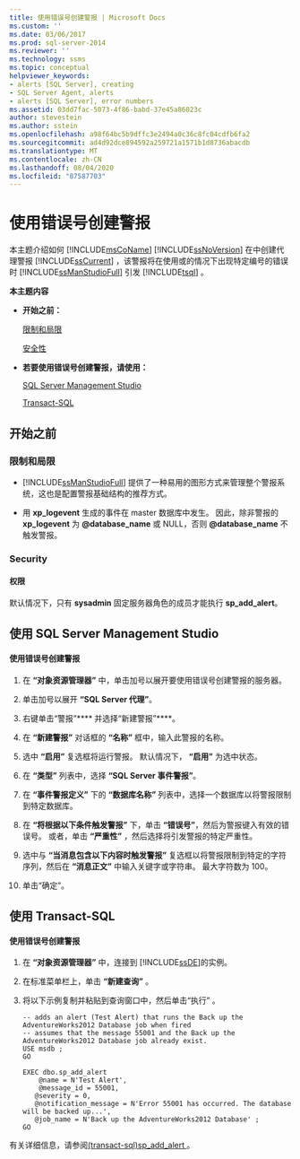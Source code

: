 ```yaml
---
title: 使用错误号创建警报 | Microsoft Docs
ms.custom: ''
ms.date: 03/06/2017
ms.prod: sql-server-2014
ms.reviewer: ''
ms.technology: ssms
ms.topic: conceptual
helpviewer_keywords:
- alerts [SQL Server], creating
- SQL Server Agent, alerts
- alerts [SQL Server], error numbers
ms.assetid: 03dd7fac-5073-4f86-babd-37e45a86023c
author: stevestein
ms.author: sstein
ms.openlocfilehash: a98f64bc5b9dffc3e2494a0c36c8fc04cdfb6fa2
ms.sourcegitcommit: ad4d92dce894592a259721a1571b1d8736abacdb
ms.translationtype: MT
ms.contentlocale: zh-CN
ms.lasthandoff: 08/04/2020
ms.locfileid: "87587703"
---
```

# <a name="create-an-alert-using-an-error-number"></a>使用错误号创建警报
  本主题介绍如何 [!INCLUDE[msCoName](../../includes/msconame-md.md)] [!INCLUDE[ssNoVersion](../../includes/ssnoversion-md.md)] 在中创建代理警报 [!INCLUDE[ssCurrent](../../includes/sscurrent-md.md)] ，该警报将在使用或的情况下出现特定编号的错误时 [!INCLUDE[ssManStudioFull](../../includes/ssmanstudiofull-md.md)] 引发 [!INCLUDE[tsql](../../includes/tsql-md.md)] 。  
  
 **本主题内容**  
  
-   **开始之前：**  
  
     [限制和局限](#Restrictions)  
  
     [安全性](#Security)  
  
-   **若要使用错误号创建警报，请使用：**  
  
     [SQL Server Management Studio](#SSMSProcedure)  
  
     [Transact-SQL](#TsqlProcedure)  
  
##  <a name="before-you-begin"></a><a name="BeforeYouBegin"></a> 开始之前  
  
###  <a name="limitations-and-restrictions"></a><a name="Restrictions"></a> 限制和局限  
  
-   [!INCLUDE[ssManStudioFull](../../includes/ssmanstudiofull-md.md)] 提供了一种易用的图形方式来管理整个警报系统，这也是配置警报基础结构的推荐方式。  
  
-   用 **xp_logevent** 生成的事件在 master 数据库中发生。 因此，除非警报的 **xp_logevent** 为 **@database_name** 或 NULL，否则 **@database_name** 不触发警报。  
  
###  <a name="security"></a><a name="Security"></a> Security  
  
####  <a name="permissions"></a><a name="Permissions"></a> 权限  
 默认情况下，只有 **sysadmin** 固定服务器角色的成员才能执行 **sp_add_alert**。  
  
##  <a name="using-sql-server-management-studio"></a><a name="SSMSProcedure"></a> 使用 SQL Server Management Studio  
  
#### <a name="to-create-an-alert-using-an-error-number"></a>使用错误号创建警报  
  
1.  在 **“对象资源管理器”** 中，单击加号以展开要使用错误号创建警报的服务器。  
  
2.  单击加号以展开 **“SQL Server 代理”**。  
  
3.  右键单击“警报”**** 并选择“新建警报”****。  
  
4.  在 **“新建警报”** 对话框的 **“名称”** 框中，输入此警报的名称。  
  
5.  选中 **“启用”** 复选框将运行警报。 默认情况下， **“启用”** 为选中状态。  
  
6.  在 **“类型”** 列表中，选择 **“SQL Server 事件警报”**。  
  
7.  在 **“事件警报定义”** 下的 **“数据库名称”** 列表中，选择一个数据库以将警报限制到特定数据库。  
  
8.  在 **“将根据以下条件触发警报”** 下，单击 **“错误号”**，然后为警报键入有效的错误号。 或者，单击 **“严重性”** ，然后选择将引发警报的特定严重性。  
  
9. 选中与 **“当消息包含以下内容时触发警报”** 复选框以将警报限制到特定的字符序列，然后在 **“消息正文”** 中输入关键字或字符串。 最大字符数为 100。  
  
10. 单击“确定”。  
  
##  <a name="using-transact-sql"></a><a name="TsqlProcedure"></a> 使用 Transact-SQL  
  
#### <a name="to-create-an-alert-using-an-error-number"></a>使用错误号创建警报  
  
1.  在 **“对象资源管理器”** 中，连接到 [!INCLUDE[ssDE](../../includes/ssde-md.md)]的实例。  
  
2.  在标准菜单栏上，单击 **“新建查询”** 。  
  
3.  将以下示例复制并粘贴到查询窗口中，然后单击“执行” 。  
  
    ```  
    -- adds an alert (Test Alert) that runs the Back up the AdventureWorks2012 Database job when fired   
    -- assumes that the message 55001 and the Back up the AdventureWorks2012 Database job already exist.  
    USE msdb ;  
    GO  
  
    EXEC dbo.sp_add_alert  
        @name = N'Test Alert',  
        @message_id = 55001,   
       @severity = 0,   
       @notification_message = N'Error 55001 has occurred. The database will be backed up...',   
       @job_name = N'Back up the AdventureWorks2012 Database' ;  
    GO  
    ```  
  
 有关详细信息，请参阅[&#40;transact-sql&#41;sp_add_alert ](/sql/relational-databases/system-stored-procedures/sp-add-alert-transact-sql)。  
  
  
